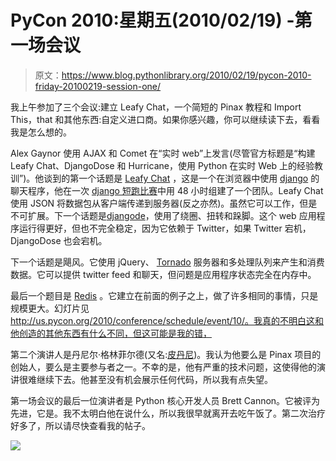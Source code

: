 # PyCon 2010:星期五(2010/02/19) -第一场会议

> 原文：<https://www.blog.pythonlibrary.org/2010/02/19/pycon-2010-friday-20100219-session-one/>

我上午参加了三个会议:建立 Leafy Chat，一个简短的 Pinax 教程和 Import This，that 和其他东西:自定义进口商。如果你感兴趣，你可以继续读下去，看看我是怎么想的。

Alex Gaynor 使用 AJAX 和 Comet 在“实时 web”上发言(尽管官方标题是“构建 Leafy Chat、DjangoDose 和 Hurricane，使用 Python 在实时 Web 上的经验教训”)。他谈到的第一个话题是 [Leafy Chat](http://leafychat.com/) ，这是一个在浏览器中使用 [django](http://www.djangoproject.com/) 的聊天程序，他在一次 [django 短跑比赛](http://djangodash.com/)中用 48 小时组建了一个团队。Leafy Chat 使用 JSON 将数据包从客户端传递到服务器(反之亦然)。虽然它可以工作，但是不可扩展。下一个话题是[djangode](http://djangodose.com/)，使用了绕圈、扭转和跺脚。这个 web 应用程序运行得更好，但也不完全稳定，因为它依赖于 Twitter，如果 Twitter 宕机，DjangoDose 也会宕机。

下一个话题是飓风。它使用 jQuery、 [Tornado](http://www.tornadoweb.org/documentation) 服务器和多处理队列来产生和消费数据。它可以提供 twitter feed 和聊天，但问题是应用程序状态完全在内存中。

最后一个题目是 [Redis](http://code.google.com/p/redis/) 。它建立在前面的例子之上，做了许多相同的事情，只是规模更大。幻灯片见 http://us.pycon.org/2010/conference/schedule/event/10/。我真的不明白这和他创造的其他东西有什么不同，但这可能是我的错，

第二个演讲人是丹尼尔·格林菲尔德(又名:[皮丹尼](http://pydanny.blogspot.com/))。我认为他要么是 Pinax 项目的创始人，要么是主要参与者之一。不幸的是，他有严重的技术问题，这使得他的演讲很难继续下去。他甚至没有机会展示任何代码，所以我有点失望。

第一场会议的最后一位演讲者是 Python 核心开发人员 Brett Cannon。它被评为先进，它是。我不太明白他在说什么，所以我很早就离开去吃午饭了。第二次治疗好多了，所以请尽快查看我的帖子。

![](img/2b76168c03a54c548d3dd77a2bc716bb.png)